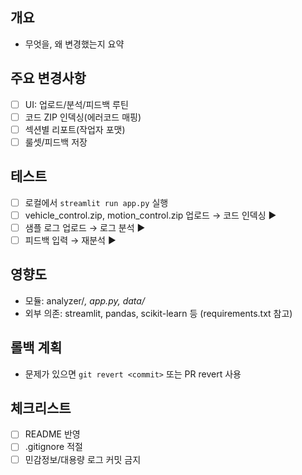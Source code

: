 ## 개요
- 무엇을, 왜 변경했는지 요약

## 주요 변경사항
- [ ] UI: 업로드/분석/피드백 루틴
- [ ] 코드 ZIP 인덱싱(에러코드 매핑)
- [ ] 섹션별 리포트(작업자 포맷)
- [ ] 룰셋/피드백 저장

## 테스트
- [ ] 로컬에서 `streamlit run app.py` 실행
- [ ] vehicle_control.zip, motion_control.zip 업로드 → 코드 인덱싱 ▶
- [ ] 샘플 로그 업로드 → 로그 분석 ▶
- [ ] 피드백 입력 → 재분석 ▶

## 영향도
- 모듈: analyzer/*, app.py, data/*
- 외부 의존: streamlit, pandas, scikit-learn 등 (requirements.txt 참고)

## 롤백 계획
- 문제가 있으면 `git revert <commit>` 또는 PR revert 사용

## 체크리스트
- [ ] README 반영
- [ ] .gitignore 적절
- [ ] 민감정보/대용량 로그 커밋 금지
